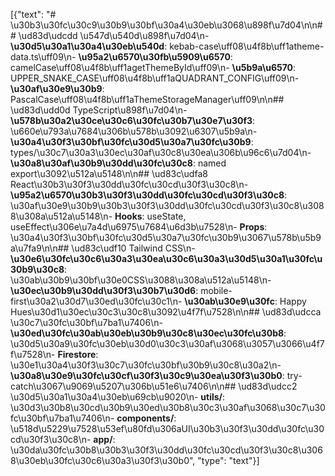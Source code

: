 [{"text": "# \u30b3\u30fc\u30c9\u30b9\u30bf\u30a4\u30eb\u3068\u898f\u7d04\n\n## \ud83d\udcdd \u547d\u540d\u898f\u7d04\n- **\u30d5\u30a1\u30a4\u30eb\u540d**: kebab-case\uff08\u4f8b\uff1atheme-data.ts\uff09\n- **\u95a2\u6570\u30fb\u5909\u6570**: camelCase\uff08\u4f8b\uff1agetThemeById\uff09\n- **\u5b9a\u6570**: UPPER_SNAKE_CASE\uff08\u4f8b\uff1aQUADRANT_CONFIG\uff09\n- **\u30af\u30e9\u30b9**: PascalCase\uff08\u4f8b\uff1aThemeStorageManager\uff09\n\n## \ud83d\udd0d TypeScript\u898f\u7d04\n- **\u578b\u30a2\u30ce\u30c6\u30fc\u30b7\u30e7\u30f3**: \u660e\u793a\u7684\u306b\u578b\u3092\u6307\u5b9a\n- **\u30a4\u30f3\u30bf\u30fc\u30d5\u30a7\u30fc\u30b9**: types/\u30c7\u30a3\u30ec\u30af\u30c8\u30ea\u306b\u96c6\u7d04\n- **\u30a8\u30af\u30b9\u30dd\u30fc\u30c8**: named export\u3092\u512a\u5148\n\n## \ud83c\udfa8 React\u30b3\u30f3\u30dd\u30fc\u30cd\u30f3\u30c8\n- **\u95a2\u6570\u30b3\u30f3\u30dd\u30fc\u30cd\u30f3\u30c8**: \u30af\u30e9\u30b9\u30b3\u30f3\u30dd\u30fc\u30cd\u30f3\u30c8\u3088\u308a\u512a\u5148\n- **Hooks**: useState, useEffect\u306e\u7a4d\u6975\u7684\u6d3b\u7528\n- **Props**: \u30a4\u30f3\u30bf\u30fc\u30d5\u30a7\u30fc\u30b9\u3067\u578b\u5b9a\u7fa9\n\n## \ud83c\udf10 Tailwind CSS\n- **\u30e6\u30fc\u30c6\u30a3\u30ea\u30c6\u30a3\u30d5\u30a1\u30fc\u30b9\u30c8**: \u30ab\u30b9\u30bf\u30e0CSS\u3088\u308a\u512a\u5148\n- **\u30ec\u30b9\u30dd\u30f3\u30b7\u30d6**: mobile-first\u30a2\u30d7\u30ed\u30fc\u30c1\n- **\u30ab\u30e9\u30fc**: Happy Hues\u30d1\u30ec\u30c3\u30c8\u3092\u4f7f\u7528\n\n## \ud83d\udcca \u30c7\u30fc\u30bf\u7ba1\u7406\n- **\u30ed\u30fc\u30ab\u30eb\u30b9\u30c8\u30ec\u30fc\u30b8**: \u30d5\u30a9\u30fc\u30eb\u30d0\u30c3\u30af\u3068\u3057\u3066\u4f7f\u7528\n- **Firestore**: \u30e1\u30a4\u30f3\u30c7\u30fc\u30bf\u30b9\u30c8\u30a2\n- **\u30a8\u30e9\u30fc\u30cf\u30f3\u30c9\u30ea\u30f3\u30b0**: try-catch\u3067\u9069\u5207\u306b\u51e6\u7406\n\n## \ud83d\udcc2 \u30d5\u30a1\u30a4\u30eb\u69cb\u9020\n- **utils/**: \u30d3\u30b8\u30cd\u30b9\u30ed\u30b8\u30c3\u30af\u3068\u30c7\u30fc\u30bf\u7ba1\u7406\n- **components/**: \u518d\u5229\u7528\u53ef\u80fd\u306aUI\u30b3\u30f3\u30dd\u30fc\u30cd\u30f3\u30c8\n- **app/**: \u30da\u30fc\u30b8\u30b3\u30f3\u30dd\u30fc\u30cd\u30f3\u30c8\u3068\u30eb\u30fc\u30c6\u30a3\u30f3\u30b0", "type": "text"}]
